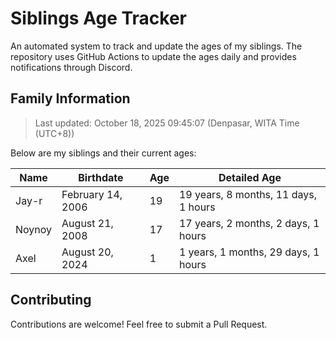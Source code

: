# Siblings Age Tracker

An automated system to track and update the ages of my siblings. The repository uses GitHub Actions to update the ages daily and provides notifications through Discord.

## Family Information

> Last updated: October 18, 2025 09:45:07 (Denpasar, WITA Time (UTC+8))

Below are my siblings and their current ages:

| Name | Birthdate | Age | Detailed Age |
|------|-----------|-----|-------------|
| Jay-r | February 14, 2006 | 19 | 19 years, 8 months, 11 days, 1 hours |
| Noynoy | August 21, 2008 | 17 | 17 years, 2 months, 2 days, 1 hours |
| Axel | August 20, 2024 | 1 | 1 years, 1 months, 29 days, 1 hours |

## Contributing

Contributions are welcome! Feel free to submit a Pull Request.